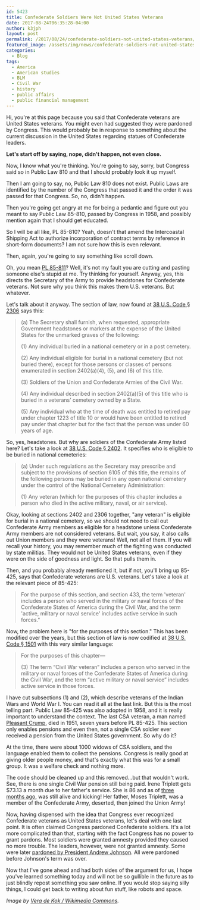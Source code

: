 ```yaml
---
id: 5423
title: Confederate Soldiers Were Not United States Veterans
date: 2017-08-24T06:35:28-04:00
author: k3jph
layout: post
permalink: /2017/08/24/confederate-soldiers-not-united-states-veterans/
featured_image: /assets/img/news/confederate-soldiers-not-united-states-veterans.webp
categories:
  - Blog
tags:
  - America
  - American studies
  - BLM
  - Civil War
  - history
  - public affairs
  - public financial management
---
```

Hi, you're at this page because you said that Confederate veterans
are United States veterans. You might even had suggested they were
pardoned by Congress. This would probably be in response to something
about the current discussion in the United States regarding statues
of Confederate leaders.

**Let's start off by saying, nope, didn't happen, not even close.**

Now, I know what you're thinking. You're going to say, sorry, but
Congress said so in Public Law 810 and that I should probably look
it up myself.

Then I am going to say, no, Public Law 810 does not exist. Public
Laws are identified by the number of the Congress that passed it
and the order it was passed for that Congress. So, no, didn't happen.

Then you're going get angry at me for being a pedantic and figure
out you meant to say Public Law 85-810, passed by Congress in 1958,
and possibly mention again that I should get educated.

So I will be all like, PL 85-810? Yeah, doesn't that amend the
Intercoastal Shipping Act to authorize incorporation of contract
terms by reference in short-form documents? I am not sure how this
is even relevant.

Then, again, you're going to say something like scroll down.

Oh, you mean [PL 85-811](http://uscode.house.gov/statutes/pl/85/811.pdf)?
Well, it's not my fault you are cutting and pasting someone else's
stupid at me. Try thinking for yourself. Anyway, yes, this directs
the Secretary of the Army to provide headstones for Confederate
veterans. Not sure why you think this makes them U.S. veterans. But
whatever.

Let's talk about it anyway. The section of law, now found at [38
U.S. Code § 2306](https://www.law.cornell.edu/uscode/text/38/2306)
says this:

> (a) The Secretary shall furnish, when requested, appropriate
Government headstones or markers at the expense of the United States
for the unmarked graves of the following:
>
> (1) Any individual buried in a national cemetery or in a post
cemetery.
>
> (2) Any individual eligible for burial in a national cemetery
(but not buried there), except for those persons or classes of
persons enumerated in section 2402(a)(4), (5), and (6) of this
title.
>
> (3) Soldiers of the Union and Confederate Armies of the Civil
War.
>
> (4) Any individual described in section 2402(a)(5) of this title
who is buried in a veterans’ cemetery owned by a State.
>
> (5) Any individual who at the time of death was entitled to retired
pay under chapter 1223 of title 10 or would have been entitled to
retired pay under that chapter but for the fact that the person was
under 60 years of age.

So, yes, headstones. But why are soldiers of the Confederate Army
listed here? Let's take a look at [38 U.S. Code §
2402](https://www.law.cornell.edu/uscode/text/38/2402). It specifies
who is eligible to be buried in national cemeteries:

> (a) Under such regulations as the Secretary may prescribe and
subject to the provisions of section 6105 of this title, the remains
of the following persons may be buried in any open national cemetery
under the control of the National Cemetery Administration:
>
> (1) Any veteran (which for the purposes of this chapter includes
a person who died in the active military, naval, or air service).

Okay, looking at sections 2402 and 2306 together, "any veteran" is
eligible for burial in a national cemetery, so we should not need
to call out Confederate Army members as eligible for a headstone
unless Confederate Army members are not considered veterans. But
wait, you say, it also calls out Union members and they were veterans!
Well, not all of them. If you will recall your history, you may
remember much of the fighting was conducted by state militias. They
would not be United States veterans, even if they were on the side
of goodness and light. So that pulls them in.

Then, and you probably already mentioned it, but if not, you'll
bring up 85-425, says that Confederate veterans are U.S. veterans.
Let's take a look at the relevant piece of 85-425:

> For the purpose of this section, and section 433, the term 'veteran'
includes a person who served in the military or naval forces of the
Confederate States of America during the Civil War, and the term
'active, military or naval service' includes active service in such
forces."

Now, the problem here is "for the purposes of this section." This
has been modified over the years, but this section of law is now
codified at [38 U.S. Code §
1501](https://www.law.cornell.edu/uscode/text/38/1501) with this
very similar language:

> For the purposes of this chapter—
>
> (3) The term “Civil War veteran” includes a person who served in
the military or naval forces of the Confederate States of America
during the Civil War, and the term “active military or naval service”
includes active service in those forces.

I have cut subsections (1) and (2), which describe veterans of the
Indian Wars and World War I. You can read it all at the last link.
But this is the most telling part. Public Law 85-425 was also adopted
in 1958, and it is really important to understand the context. The
last CSA veteran, a man named [Pleasant
Crump](https://www.findagrave.com/cgi-bin/fg.cgi?page=gr&amp;GRid=13397843),
died in 1951, seven years before PL 85-425. This section only enables
pensions and even then, not a single CSA soldier ever received a
pension from the United States government. So why do it?

At the time, there were about 1000 widows of CSA soldiers, and the
language enabled them to collect the pensions. Congress is really
good at giving older people money, and that's exactly what this was
for a small group. It was a welfare check and nothing more.

The code should be cleaned up and this removed...but that wouldn't
work. See, there is one single Civil War pension still being paid.
Irene Triplett gets $73.13 a month due to her father's service. She
is 86 and as of [three months
ago](https://www.usnews.com/news/articles/2016-08-08/civil-war-vets-pension-still-remains-on-governments-payroll-151-years-after-last-shot-fired),
was still alive and kicking! Her father, Moses Triplett, was a
member of the Confederate Army, deserted, then joined the Union
Army!

Now, having dispensed with the idea that Congress ever recognized
Confederate veterans as United States veterans, let's deal with one
last point. It is often claimed Congress pardoned Confederate
soldiers. It's a lot more complicated than that, starting with the
fact Congress has no power to grant pardons. Most soldiers were
granted amnesty provided they caused no more trouble. The leaders,
however, were not granted amnesty. Some were later [pardoned by
President Andrew
Johnson](https://en.wikipedia.org/wiki/Pardons_for_ex-Confederates).  All
were pardoned before Johnson's term was over.

Now that I've gone ahead and had both sides of the argument for us,
I hope you've learned something today and will not be so gullible
in the future as to just blindly repost something you saw online.
If you would stop saying silly things, I could get back to writing
about fun stuff, like robots and space.

_Image by [Vera de Kok / Wikimedia
Commons](https://commons.wikimedia.org/wiki/File:Stonewall_Jackson_and_Robert_E._Lee_Monument,_Baltimore_Aug_2017_-_3.webp)._
